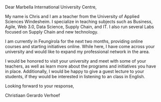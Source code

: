 Dear Marbella International University Centre,

My name is Chris and I am a teacher from the University of Applied Sciences Windesheim. I specialize in teaching subjects such as Business, Agile, Web 3.0, Data Science, Supply Chain, and IT. I also run several Labs focused on Supply Chain and new technology.

I am currently in Feungirola for the next two months, providing online courses and starting initiatives online. While here, I have come across your university and would like to expand my professional network in the area.

I would be honored to visit your university and meet with some of your teachers, as well as learn more about the programs and initiatives you have in place. Additionally, I would be happy to give a guest lecture to your students, if they would be interested in listening to an class in English.

Looking forward to your response,

Christiaan Gerardo Verhoef 